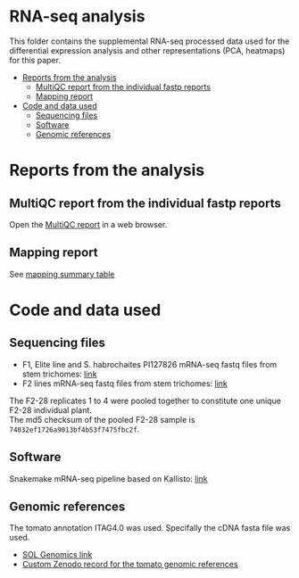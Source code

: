 # RNA-seq analysis

This folder contains the supplemental RNA-seq processed data used for the differential expression analysis and other representations (PCA, heatmaps) for this paper. 

<!-- MarkdownTOC autolink="true" levels="1,2" -->

- [Reports from the analysis](#reports-from-the-analysis)
	- [MultiQC report from the individual fastp reports](#multiqc-report-from-the-individual-fastp-reports)
	- [Mapping report](#mapping-report)
- [Code and data used](#code-and-data-used)
	- [Sequencing files](#sequencing-files)
	- [Software](#software)
	- [Genomic references](#genomic-references)

<!-- /MarkdownTOC -->


# Reports from the analysis

## MultiQC report from the individual fastp reports

Open the [MultiQC report](./multiqc_report.html) in a web browser. 

## Mapping report

See [mapping summary table](./mapping_results.csv)

# Code and data used

## Sequencing files
- F1, Elite line and S. habrochaites PI127826 mRNA-seq fastq files from stem trichomes: [link](https://doi.org/10.5281/zenodo.3603229) 
- F2 lines mRNA-seq fastq files from stem trichomes: [link](https://doi.org/10.5281/zenodo.4491747)

The F2-28 replicates 1 to 4 were pooled together to constitute one unique F2-28 individual plant.  
The md5 checksum of the pooled F2-28 sample is `74032ef1726a9013bf4b53f7475fbc2f`. 

## Software 
Snakemake mRNA-seq pipeline based on Kallisto: [link](https://zenodo.org/record/4091104)


## Genomic references
The tomato annotation ITAG4.0 was used. Specifally the cDNA fasta file was used.   

- [SOL Genomics link](ftp://ftp.solgenomics.net/tomato_genome/annotation/ITAG4.0_release/ITAG4.0_cDNA.fasta)    
- [Custom Zenodo record for the tomato genomic references](https://10.5281/zenodo.4321000)
